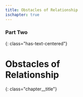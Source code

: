 ```yaml
---
title: Obstacles of Relationship
ischapter: true
---
```


### Part Two
{: class="has-text-centered"}

# Obstacles of <br> Relationship
{: class="chapter__title"}